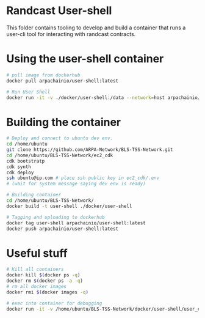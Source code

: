 # Randcast User-shell

This folder contains tooling to develop and build a container that runs a user-cli tool for interacting with randcast contracts.

# Using the user-shell container
```bash
# pull image from dockerhub
docker pull arpachainio/user-shell:latest

# Run User Shell
docker run -it -v ./docker/user-shell:/data --network=host arpachainio/user-shell:latest "user-shell -c /data/user_config.yml -H /data/user-shell.history"

```

# Building the container

```bash
# Deploy and connect to ubuntu dev env.
cd /home/ubuntu
git clone https://github.com/ARPA-Network/BLS-TSS-Network.git
cd /home/ubuntu/BLS-TSS-Network/ec2_cdk
cdk bootstratp
cdk synth
cdk deploy
ssh ubuntu@ip.com # place ssh public key in ec2_cdk/.env
# (wait for system message saying dev env is ready)

# Building container
cd /home/ubuntu/BLS-TSS-Network/
docker build -t user-shell ./docker/user-shell

# Tagging and uploading to dockerhub
docker tag user-shell arpachainio/user-shell:latest
docker push arpachainio/user-shell:latest
```

# Useful stuff

```bash
# Kill all containers
docker kill $(docker ps -q)
docker rm $(docker ps -a -q)
# rm all docker images
docker rmi $(docker images -q)

# exec into container for debugging
docker run -it -v /home/ubuntu/BLS-TSS-Network/docker/user-shell/user_config.yml:/usr/src/app/external/config.yml user-shell "bin/sh"
```